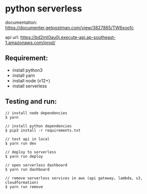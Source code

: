 # python serverless

documentation: https://documenter.getpostman.com/view/3827865/TW6xoofc

api url: https://bd2mt0au0j.execute-api.ap-southeast-1.amazonaws.com/prod/

## Requirement:

- install python3
- install yarn
- install node (v12+)
- install serverless

## Testing and run:

```
// install node dependencies
$ yarn

// install python dependencies
$ pip3 install -r requirements.txt

// test api in local
$ yarn run dev

// deploy to serverless
$ yarn run deploy

// open serverless dashboard
$ yarn run dashboard

// remove serverless services in aws (api gateway, lambda, s3, cloudformation)
$ yarn run remove
```
